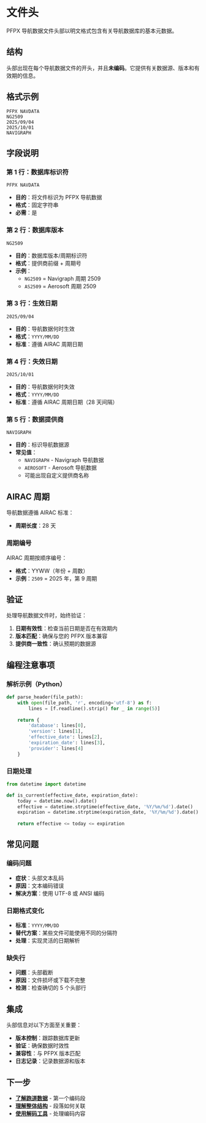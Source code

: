 # 文件头

PFPX 导航数据文件头部以明文格式包含有关导航数据库的基本元数据。

## 结构

头部出现在每个导航数据文件的开头，并且**未编码**。它提供有关数据源、版本和有效期的信息。

## 格式示例

```
PFPX NAVDATA
NG2509
2025/09/04
2025/10/01
NAVIGRAPH
```

## 字段说明

### 第 1 行：数据库标识符
```
PFPX NAVDATA
```
- **目的**：将文件标识为 PFPX 导航数据
- **格式**：固定字符串
- **必需**：是

### 第 2 行：数据库版本
```
NG2509
```
- **目的**：数据库版本/周期标识符
- **格式**：提供商前缀 + 周期号
- **示例**：
  - `NG2509` = Navigraph 周期 2509
  - `AS2509` = Aerosoft 周期 2509

### 第 3 行：生效日期
```
2025/09/04
```
- **目的**：导航数据何时生效
- **格式**：`YYYY/MM/DD`
- **标准**：遵循 AIRAC 周期日期

### 第 4 行：失效日期
```
2025/10/01
```
- **目的**：导航数据何时失效
- **格式**：`YYYY/MM/DD`
- **标准**：遵循 AIRAC 周期日期（28 天间隔）

### 第 5 行：数据提供商
```
NAVIGRAPH
```
- **目的**：标识导航数据源
- **常见值**：
  - `NAVIGRAPH` - Navigraph 导航数据
  - `AEROSOFT` - Aerosoft 导航数据
  - 可能出现自定义提供商名称

## AIRAC 周期

导航数据遵循 AIRAC 标准：

- **周期长度**：28 天

### 周期编号

AIRAC 周期按顺序编号：
- **格式**：YYWW（年份 + 周数）
- **示例**：`2509` = 2025 年，第 9 周期

## 验证

处理导航数据文件时，始终验证：

1. **日期有效性**：检查当前日期是否在有效期内
2. **版本匹配**：确保与您的 PFPX 版本兼容
3. **提供商一致性**：确认预期的数据源

## 编程注意事项

### 解析示例（Python）

```python
def parse_header(file_path):
    with open(file_path, 'r', encoding='utf-8') as f:
        lines = [f.readline().strip() for _ in range(5)]
    
    return {
        'database': lines[0],
        'version': lines[1],
        'effective_date': lines[2],
        'expiration_date': lines[3],
        'provider': lines[4]
    }
```

### 日期处理

```python
from datetime import datetime

def is_current(effective_date, expiration_date):
    today = datetime.now().date()
    effective = datetime.strptime(effective_date, '%Y/%m/%d').date()
    expiration = datetime.strptime(expiration_date, '%Y/%m/%d').date()
    
    return effective <= today <= expiration
```

## 常见问题

### 编码问题
- **症状**：头部文本乱码
- **原因**：文本编码错误
- **解决方案**：使用 UTF-8 或 ANSI 编码

### 日期格式变化
- **标准**：`YYYY/MM/DD`
- **替代方案**：某些文件可能使用不同的分隔符
- **处理**：实现灵活的日期解析

### 缺失行
- **问题**：头部截断
- **原因**：文件损坏或下载不完整
- **检测**：检查确切的 5 个头部行

## 集成

头部信息对以下方面至关重要：

- **版本控制**：跟踪数据库更新
- **验证**：确保数据时效性
- **兼容性**：与 PFPX 版本匹配
- **日志记录**：记录数据源和版本

## 下一步

- **[了解跑道数据](./runways.md)** - 第一个编码段
- **[理解整体结构](./file-structure.md)** - 段落如何关联
- **[使用解码工具](../tools/)** - 处理编码内容
